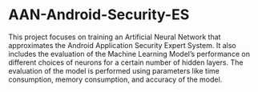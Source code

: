 # AAN-Android-Security-ES
This project focuses on training an Artificial Neural Network that approximates the Android Application Security Expert System.
It also includes the evaluation of the Machine Learning Model’s performance on different choices of neurons for a certain number of hidden layers. 
The evaluation of the model is performed using parameters like time consumption, memory consumption, and accuracy of the model.
